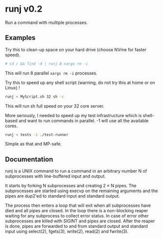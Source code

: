 # runj v0.2

Run a command with multiple processes.

## Examples

Try this to clean-up space on your hard drive (choose NVme for faster
speed).

```sh
# cd / && find -d | runj 8 xargs rm -i
```

This will run 8 parallel `xargs rm -i` processes.

Try this to speed up any shell script (warning, do not try this at home
or on Linux) !

```sh
runj < MyScript.sh 32 sh -c
```

This will run sh full speed on your 32 core server.

More seriously, I needed to speed up my test infrastructure which is
shell-based and want to run commands in parallel. -1 will use all the
available cores.

```sh
runj < tests -1 ./test-runner
```

Simple as that and MP-safe.


## Documentation

runj is a UNIX command to run a command in an arbitrary number N of
subprocesses with line-buffered input and output.

It starts by forking N subprocesses and creating 2 × N pipes. The
subprocesses are started using execvp on the remaining arguments
and the pipes are dup2'ed to standard input and standard output.

The process then enters a loop that will exit when all subprocesses have
died and all pipes are closed. In the loop there is a non-blocking
reaper waiting for any subprocess to collect error status. In case of
error other subprocesses are killed with SIGINT and pipes are closed.
After the reaper is done, pipes are forwarded to and from standard
output and standard input using select(2), fgets(3), write(2), read(2)
and fwrite(3).
